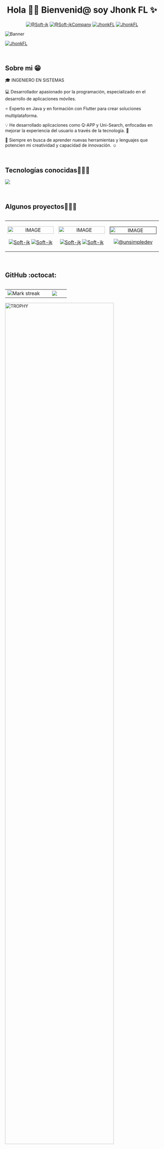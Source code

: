 <h1 align="center">Hola 👋😎  Bienvenid@ soy Jhonk FL ✨ </h1> 

<p align="center">
  <a href="https://play.google.com/store/apps/developer?id=Soft-jk" target="blank"><img align="center" src="https://img.shields.io/badge/Google_Play-414141?style=for-the-badge&logo=google-play&logoColor=white" alt="@Soft-jk"  /></a>
  <a href="https://www.youtube.com/@Soft-jkCompany" target="blank"><img align="center" src="https://img.shields.io/badge/YouTube-FF0000?style=for-the-badge&logo=youtube&logoColor=white" alt="@Soft-jkCompany"  /></a>
<a href="https://www.linkedin.com/in/mario-hern%C3%A1ndez-23198a31b?utm_source=share&utm_campaign=share_via&utm_content=profile&utm_medium=android_app" target="blank"><img align="center" src="https://img.shields.io/badge/LinkedIn-0077B5?style=for-the-badge&logo=linkedin&logoColor=white" alt="JhonkFL"/></a>
<a href = "mailto:mariohernandez4018h@gmail.com" target="blank"><img align="center" src="https://img.shields.io/badge/Gmail-D14836?style=for-the-badge&logo=gmail&logoColor=white" alt="JhonkFL"  /></a>

 ![Banner](https://media.istockphoto.com/id/1479525513/es/vector/desarrollo-de-software-banner-programaci%C3%B3n-sitio-web-y-app.jpg?s=170667a&w=0&k=20&c=pRP3VR4jxVynFCNTiJoHKsuij-ofie_PaQRRcVUbAxY=)

 <a href = "https://jhonkfl.github.io/Mi_Portafolio_Web/" target="blank"><img align="center" src="https://img.shields.io/badge/Profile%20Visitors-172B4D?style=for-the-badge&logo=Opsgenie&logoColor=white" alt="JhonkFL"/></a>                                                                                                        
</p>

<br>
<h2>Sobre mi 😁</h2>
<!--Intro start-->

<p align="left">
🎓 INGENIERO EN SISTEMAS

💻 Desarrollador apasionado por la programación, especializado en el desarrollo de aplicaciones móviles. 

⭐ Experto en Java y en formación con Flutter para crear soluciones multiplataforma. 

💡 He desarrollado aplicaciones como Q-APP y Uni-Search, enfocadas en mejorar la experiencia del usuario a través de la tecnología. 📣

🔧 Siempre en busca de aprender nuevas herramientas y lenguajes que potencien mi creatividad y capacidad de innovación. ☺️

<!--Intro end-->
  </p>
<br>

<h2 >Tecnologías conocidas👨🏻‍💻</h2>
<!--tech stack icons-->
<p align="left">
  <a href="https://skillicons.dev">
    <img src="https://skillicons.dev/icons?i=androidstudio,java,dart,flutter,css,html,js,firebase,vscode,git,github&perline=10" />
  </a>
</p>
<br>
<!-------------------------->
<div id="proyectos">
<h2 >Algunos proyectos👨🏻‍💻</h2>

<table align="left" >
<tr border="none">
  <td width="25%" align="center">
    <p align="center">
     <a href="https://play.google.com/store/apps/details?id=com.softjk.unishare&pcampaignid=web_share" title="Uni-Search">
        <img align="center" width=100% src="https://play-lh.googleusercontent.com/upGBY9jfMGn5rGmjJ8Em6j1v24nWubJ4bhMxE-bDC9B8t0URWh6TvxmQBKqfFBkCGA=w416-h235-rw"   alt="IMAGE" /></a>
      </p>
    <p align="center">
        <a href="https://play.google.com/store/apps/details?id=com.softjk.unishare" target="blank"><img align="center" src="https://img.shields.io/badge/Google_Play-414141?style=for-the-badge&logo=google-play&logoColor=white" alt="Soft-jk"  /></a>
      <a href="https://github.com/JhonkFl/UniShare-Estudents" target="blank"><img align="center" src="https://img.shields.io/badge/GitHub-100000?style=for-the-badge&logo=github&logoColor=white" alt="Soft-jk" /></a>
    </p>       
</td>
<td width="25%" align="center">
    <p align="center">
     <a href="https://play.google.com/store/apps/details?id=com.softjk.uni&pcampaignid=web_share" title="Mi Universidad">
        <img align="center" width=100% src="https://play-lh.googleusercontent.com/mBNbbejn7XpwGjZk4loUp_azMbNw_8OFI0H1Mkz_EyLoYWhFmGnnPnBGJ-KK2_zv42EK=w416-h235-rw"   alt="IMAGE" /></a>
      </p>
    <p align="center">
        <a href="https://play.google.com/store/apps/details?id=com.softjk.uni" target="blank"><img align="center" src="https://img.shields.io/badge/Google_Play-414141?style=for-the-badge&logo=google-play&logoColor=white" alt="Soft-jk"/></a>
      <a href="https://github.com/JhonkFl/UniShare-University" target="blank"><img align="center" src="https://img.shields.io/badge/GitHub-100000?style=for-the-badge&logo=github&logoColor=white" alt="Soft-jk" /></a>
    </p>       
</td>
  
  <td width="25%" align="center">
    <p align="center">
     <a href=" " title="Q-APP">
       <img align="center" width=100% src="https://firebasestorage.googleapis.com/v0/b/q-app-3ecf1.appspot.com/o/Q-APP%2FPoster%20Q-APP.png?alt=media&token=6aeeb291-a12e-4823-9f82-c60ecf7cc121" alt="IMAGE" /</a>
      </p>
    <p align="center">
       </a>
      <a href="https://github.com/JhonkFl/WaitApp" target="blank"><img align="center" src="https://img.shields.io/badge/GitHub-100000?style=for-the-badge&logo=github&logoColor=white" alt="@unsimpledev" /></a>
    </p>       
</td>

</td>
  
</tr>
</table>
  </div>
<br>
<br><br>
<br>
<br><br><br>
<br><br>


<h2>GitHub :octocat:</h2>
<!--- stats & Trophy (start) -->
<p align="center">
  <!--- stats (start) -->
<table align="left">
<tr border="none">
<td width="60%" align="center">

<!--  <img  align="center"  src="https://github-readme-stats.vercel.app/api?username=unsimpledev&theme=dark&show_icons=true&count_private=true" />
  <br></br> -->
  <img  title="🔥 Get streak stats for your profile at git.io/streak-stats" alt="Mark streak" src="https://github-readme-streak-stats.herokuapp.com/?user=jhonkfl&theme=dark&hide_border=false" /> 
</td>

<td width="40%" align="center">

  <img  align="center"  src="https://github-readme-stats.anuraghazra1.vercel.app/api/top-langs/?username=JhonkFL&theme=dark&hide_border=false&no-bg=true&no-frame=true&langs_count=10"/>

  </td>
</tr>
</table>
<!--- stats (end) -->

<!--- trophy (start) -->
<div align=left>
  <a href="https://github.com/ryo-ma/github-profile-trophy" title="Go to Source">
      <img align="center" width=84% src="https://github-profile-trophy.vercel.app/?username=jhonkfl&theme=radical&row=1&column=7&margin-h=15&margin-w=5&no-bg=true" alt="TROPHY" />
    </a>
</div>
<!--- trophy (start) -->


</p>        
<!--- stats (end) -->

![counter](https://komarev.com/ghpvc/?username=JhonkFL&label=Visitas&color=blue)
